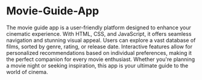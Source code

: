 # Movie-Guide-App
The movie guide app is a user-friendly platform designed to enhance your cinematic experience. With HTML, CSS, and JavaScript, it offers seamless navigation and stunning visual appeal. Users can explore a vast database of films, sorted by genre, rating, or release date. Interactive features allow for personalized recommendations based on individual preferences, making it the perfect companion for every movie enthusiast. Whether you're planning a movie night or seeking inspiration, this app is your ultimate guide to the world of cinema.
